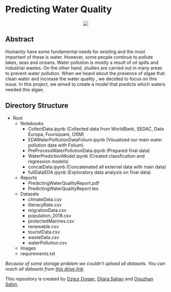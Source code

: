 # Predicting Water Quality
<p align="center">
  <img src="https://mcvt-comet-37.fra1.cdn.digitaloceanspaces.com//previews/48496/thumb_48496.jpg" />
</p>

## Abstract
Humanity have some fundamental needs for existing and the most important of these is water. However, some people continue to pollute lakes, seas and oceans. Water pollution is mostly a result of oil spills and industrial wastes. On the other hand, studies are carried out in many areas to prevent water pollution. When we heard about the presence of algae that clean water and increase the water quality , we decided to focus on this issue. In this project, we aimed to create a model that predicts which waters needed this algae.


## Directory Structure
- Root
  - Notebooks
    - CollectData.ipynb (Collected data from WorldBank, SEDAC, Data Europa, Foursquare, OSM)
    - EDAWaterPolllutionDataFolium.ipynb (Visualized our main water pollution data with Folium)
    - PreProcessWaterPollutionData.ipynb (Prepared final data)
    - WaterPredictionModel.ipynb (Created classfication and regression models)
    - concatData.ipynb (Concatenated all external data with main data)
    - fullDataEDA.ipynb (Exploratory data analysis on final data)
  - Reports
    - PredictingWaterQualityReport.pdf
    - PredictingWaterQualityReport.tex
  - Datasets
    - climateData.csv
    - literacyRate.csv
    - migrationData.csv
    - population_2018.csv
    - protectedMarines.csv
    - renewable.csv
    - touristData.csv
    - wasteData.csv
    - waterPollution.csv
  - Images
  - requirements.txt

*Because of some storage problem we couldn't upload all datasets. You can reach all datasets from [this drive link](https://drive.google.com/drive/folders/1m3nTqu7r-ytBi8rb-uVoH10cIUfubA_c?usp=sharing)*

This repository is created by [Ozgur Dogan](https://github.com/ozgurdogan646), [Dilara Sahan](https://github.com/dilarasahan) and [Oguzhan Sahin](https://github.com/oguuzhansahin).
  
